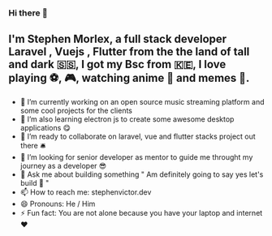 ### Hi there 👋

## I'm Stephen Morlex, a full stack developer  **Laravel** , **Vuejs** , **Flutter** from the the land of tall and dark 🇸🇸, I got my Bsc from 🇰🇪, I love playing ⚽️, 🎮, watching anime 🍿 and memes 👻.

- 🔭 I’m currently working on an open source music streaming platform and some cool projects for the clients
- 🌱 I’m also learning electron js to create some awesome desktop applications 😋
- 👯 I’m ready to collaborate on laravel, vue and flutter stacks project out there 🛎
- 🤔 I’m looking for senior developer as mentor to guide me throught my journey as a developer 😎
- 💬 Ask me about building something " Am definitely going to say yes let's build 🐸 "
- 📫 How to reach me: stephenvictor.dev
- 😄 Pronouns: He / Him
- ⚡ Fun fact: You are not alone because you have your laptop and internet ♥️
